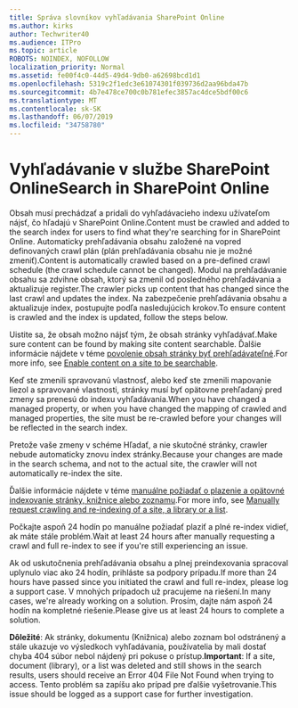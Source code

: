 ```yaml
---
title: Správa slovníkov vyhľadávania SharePoint Online
ms.author: kirks
author: Techwriter40
ms.audience: ITPro
ms.topic: article
ROBOTS: NOINDEX, NOFOLLOW
localization_priority: Normal
ms.assetid: fe00f4c0-44d5-49d4-9db0-a62698bcd1d1
ms.openlocfilehash: 5319c2f1edc3e61074301f039736d2aa96bda47b
ms.sourcegitcommit: 4b7e478ce700c0b781efec3857ac4dce5bdf00c6
ms.translationtype: MT
ms.contentlocale: sk-SK
ms.lasthandoff: 06/07/2019
ms.locfileid: "34758780"
---
```

# <a name="search-in-sharepoint-online"></a><span data-ttu-id="873ef-102">Vyhľadávanie v službe SharePoint Online</span><span class="sxs-lookup"><span data-stu-id="873ef-102">Search in SharePoint Online</span></span>

<span data-ttu-id="873ef-103">Obsah musí prechádzať a pridali do vyhľadávacieho indexu užívateľom nájsť, čo hľadajú v SharePoint Online.</span><span class="sxs-lookup"><span data-stu-id="873ef-103">Content must be crawled and added to the search index for users to find what they're searching for in SharePoint Online.</span></span> <span data-ttu-id="873ef-104">Automaticky prehľadávania obsahu založené na vopred definovaných crawl plán (plán prehľadávania obsahu nie je možné zmeniť).</span><span class="sxs-lookup"><span data-stu-id="873ef-104">Content is automatically crawled based on a pre-defined crawl schedule (the crawl schedule cannot be changed).</span></span> <span data-ttu-id="873ef-105">Modul na prehľadávanie obsahu sa zdvihne obsah, ktorý sa zmenil od posledného prehľadávania a aktualizuje register.</span><span class="sxs-lookup"><span data-stu-id="873ef-105">The crawler picks up content that has changed since the last crawl and updates the index.</span></span> <span data-ttu-id="873ef-106">Na zabezpečenie prehľadávania obsahu a aktualizuje index, postupujte podľa nasledujúcich krokov.</span><span class="sxs-lookup"><span data-stu-id="873ef-106">To ensure content is crawled and the index is updated, follow the steps below.</span></span>

<span data-ttu-id="873ef-107">Uistite sa, že obsah možno nájsť tým, že obsah stránky vyhľadávať.</span><span class="sxs-lookup"><span data-stu-id="873ef-107">Make sure content can be found by making site content searchable.</span></span> <span data-ttu-id="873ef-108">Ďalšie informácie nájdete v téme [povolenie obsah stránky byť prehľadávateľné](https://docs.microsoft.com/sharepoint/make-site-content-searchable).</span><span class="sxs-lookup"><span data-stu-id="873ef-108">For more info, see [Enable content on a site to be searchable](https://docs.microsoft.com/sharepoint/make-site-content-searchable).</span></span>

<span data-ttu-id="873ef-109">Keď ste zmenili spravovanú vlastnosť, alebo keď ste zmenili mapovanie liezol a spravované vlastnosti, stránky musí byť opätovne prehľadaný pred zmeny sa prenesú do indexu vyhľadávania.</span><span class="sxs-lookup"><span data-stu-id="873ef-109">When you have changed a managed property, or when you have changed the mapping of crawled and managed properties, the site must be re-crawled before your changes will be reflected in the search index.</span></span> 

<span data-ttu-id="873ef-110">Pretože vaše zmeny v schéme Hľadať, a nie skutočné stránky, crawler nebude automaticky znovu index stránky.</span><span class="sxs-lookup"><span data-stu-id="873ef-110">Because your changes are made in the search schema, and not to the actual site, the crawler will not automatically re-index the site.</span></span> 

<span data-ttu-id="873ef-111">Ďalšie informácie nájdete v téme [manuálne požiadať o plazenie a opätovné indexovanie stránky, knižnice alebo zoznamu](https://docs.microsoft.com/sharepoint/crawl-site-conten).</span><span class="sxs-lookup"><span data-stu-id="873ef-111">For more info, see [Manually request crawling and re-indexing of a site, a library or a list](https://docs.microsoft.com/sharepoint/crawl-site-conten).</span></span>

 <span data-ttu-id="873ef-112">Počkajte aspoň 24 hodín po manuálne požiadať plaziť a plné re-index vidieť, ak máte stále problém.</span><span class="sxs-lookup"><span data-stu-id="873ef-112">Wait at least 24 hours after manually requesting a crawl and full re-index to see if you're still experiencing an issue.</span></span> 

<span data-ttu-id="873ef-113">Ak od uskutočnenia prehľadávania obsahu a plnej preindexovania spracoval uplynulo viac ako 24 hodín, prihláste sa podpory prípadu.</span><span class="sxs-lookup"><span data-stu-id="873ef-113">If more than 24 hours have passed since you initiated the crawl and full re-index, please log a support case.</span></span> <span data-ttu-id="873ef-114">V mnohých prípadoch už pracujeme na riešení.</span><span class="sxs-lookup"><span data-stu-id="873ef-114">In many cases, we're already working on a solution.</span></span> <span data-ttu-id="873ef-115">Prosím, dajte nám aspoň 24 hodín na kompletné riešenie.</span><span class="sxs-lookup"><span data-stu-id="873ef-115">Please give us at least 24 hours to complete a solution.</span></span>

<span data-ttu-id="873ef-116">**Dôležité**: Ak stránky, dokumentu (Knižnica) alebo zoznam bol odstránený a stále ukazuje vo výsledkoch vyhľadávania, používatelia by mali dostať chyba 404 súbor nebol nájdený pri pokuse o prístup.</span><span class="sxs-lookup"><span data-stu-id="873ef-116">**Important**: If a site, document (library), or a list was deleted and still shows in the search results, users should receive an Error 404 File Not Found when trying to access.</span></span> <span data-ttu-id="873ef-117">Tento problém sa zapíšu ako prípad pre ďalšie vyšetrovanie.</span><span class="sxs-lookup"><span data-stu-id="873ef-117">This issue should be logged as a support case for further investigation.</span></span> 




